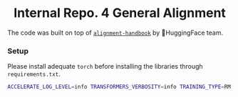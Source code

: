 # <center>Internal Repo. 4 General Alignment</center>


The code was built on top of [`alignment-handbook`](https://github.com/huggingface/alignment-handbook) by 🤗HuggingFace team.


### Setup

Please install adequate `torch` before installing the libraries through `requirements.txt`.



```bash
ACCELERATE_LOG_LEVEL=info TRANSFORMERS_VERBOSITY=info TRAINING_TYPE=RM accelerate launch --config_file accelerate/ds3.yaml main.py configs/llama.yaml
```